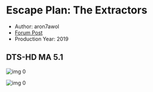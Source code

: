 # Escape Plan: The Extractors

* Author: aron7awol
* [Forum Post](https://www.avsforum.com/threads/bass-eq-for-filtered-movies.2995212/post-58253164)
* Production Year: 2019

## DTS-HD MA 5.1

![img 0](https://i.imgur.com/DSqIbof.jpg)

![img 0](https://i.imgur.com/4NsaCjS.png)

